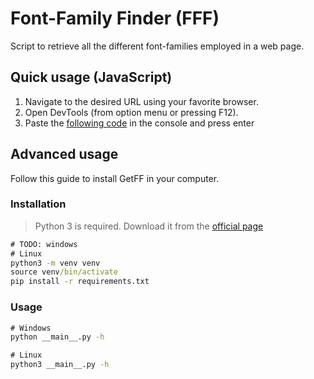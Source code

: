 # Font-Family Finder (FFF)

Script to retrieve all the different font-families employed in a web page. 

## Quick usage (JavaScript)

1. Navigate to the desired URL using your favorite browser. 
2. Open DevTools (from option menu or pressing F12).
3. Paste the [following code](source/quick_fff.js) in the console and press enter

## Advanced usage

Follow this guide to install GetFF in your computer.

### Installation

> Python 3 is required. Download it from the [official page](https://www.python.org/downloads/)

```cmd
# TODO: windows
# Linux
python3 -m venv venv
source venv/bin/activate
pip install -r requirements.txt

```

### Usage

```cmd
# Windows
python __main__.py -h

# Linux
python3 __main__.py -h
```


